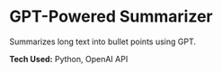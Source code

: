 # GPT-Powered Summarizer

Summarizes long text into bullet points using GPT.

**Tech Used:** Python, OpenAI API
